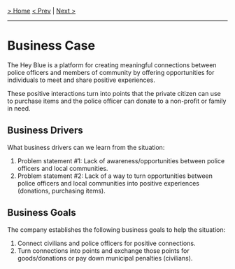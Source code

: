 [> Home](../../README.md)
[< Prev](../../README.md)  |  [Next >](../Stakeholder%20Concerns/README.md)

---

# Business Case

The Hey Blue is a platform for creating meaningful connections between police officers and members of community by offering opportunities for individuals to meet and share positive experiences. 

These positive interactions turn into points that the private citizen can use to purchase items and the police officer can donate to a non-profit or family in need.

## Business Drivers

What business drivers can we learn from the situation:

1. Problem statement #1: Lack of awareness/opportunities between police officers and local communities.
2. Problem statement #2: Lack of a way to turn opportunities between police officers and local communities into positive experiences (donations, purchasing items).

## Business Goals

The company establishes the following business goals to help the situation:

1. Connect civilians and police officers for positive connections.
2. Turn connections into points and exchange those points for goods/donations or pay down municipal penalties (civilians).
